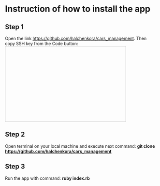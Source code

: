 # Instruction of how to install the app

## Step 1
Open the link https://github.com/halchenkora/cars_management. Then copy SSH key from the Code button:
<img link="https://docs.github.com/assets/images/help/repository/https-url-clone.png" width = 400px, height = 250px>

## Step 2
Open terminal on your local machine and execute next command:
<b>git clone https://github.com/halchenkora/cars_management</b>

## Step 3
Run the app with command:
<b>ruby index.rb<b>
